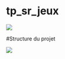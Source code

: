 # tp_sr_jeux
![](https://th.bing.com/th/id/Rb4e8adc42c1335c4b7112b2d2f2966b6?rik=G1WhEEMFn%2fOlQg&riu=http%3a%2f%2fwww.programwitherik.com%2fcontent%2fimages%2f2017%2f01%2fsocket-e1434850599985.png&ehk=P64A21mY9uaTrBUgwcZPWiIVImPF9HMKLJRs66C4Nno%3d&risl=&pid=ImgRaw)

#Structure du projet

![](https://th.bing.com/th/id/OIP.R_YuIjz-WbPyw50nntUp5AHaEB?w=326&h=180&c=7&o=5&dpr=1.5&pid=1.7)

